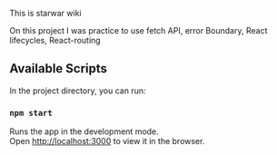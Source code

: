 This is starwar wiki

On this project I was practice to use fetch API, error Boundary, React lifecycles, React-routing


## Available Scripts

In the project directory, you can run:

### `npm start`

Runs the app in the development mode.\
Open [http://localhost:3000](http://localhost:3000) to view it in the browser.
